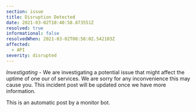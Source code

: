 ```yaml
---
section: issue
title: Disruption Detected
date: 2021-03-02T10:40:58.873551Z
resolved: true
informational: false
resolvedWhen: 2021-03-02T08:58:02.542103Z
affected:
  - API
severity: disrupted
---
```

*Investigating* - We are investigating a potential issue that might affect the uptime of one our of services. We are sorry for any inconvenience this may cause you. This incident post will be updated once we have more information.

This is an automatic post by a monitor bot.
        